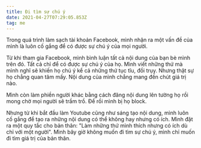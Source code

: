 ```yaml
---
title: Đi tìm sự chú ý
date: 2021-04-27T07:29:05.853Z
tag: me
---
```

Trong quá trình làm sạch tài khoản Facebook, mình nhận ra một vấn đề của mình là luôn cố gắng để có được sự chú ý của mọi người.

Từ khi tham gia Facebook, mình bình luận tất cả nội dung của bạn bè mình trên đó. Tất cả chỉ để có được sự chú ý của họ. Mình viết những thứ mà mình nghĩ sẽ khiến họ chú ý kể cả những thứ tục tĩu, đồi trụy. Nhưng thật sự họ chẳng quan tâm mấy. Nội dung của mình chẳng mang đến chút giá trị nào. 

Mình còn làm phiền người khác bằng cách đăng nội dung lên tường họ rồi mong chờ mọi người sẽ trầm trồ. Để rồi mình bị họ block. 

Nhưng từ khi bắt đầu làm Youtube cũng như sáng tạo nội dung, mình luôn cố gắng để tạo ra những nội dung có thể không hay nhưng có ích. Mình đặt ra một quy tắc cho bản thân: "Làm những thứ mình thích nhưng có ích dù chỉ với một người". Mình bây giờ không muốn đi tìm sự chú ý, mình chỉ muốn đi tìm giá trị của bản thân.